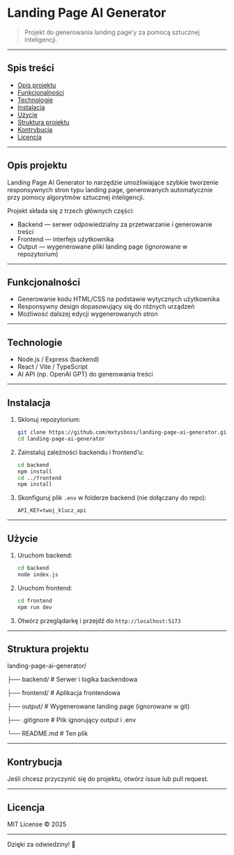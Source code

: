 # Landing Page AI Generator

> Projekt do generowania landing page'y za pomocą sztucznej inteligencji.

---

## Spis treści

- [Opis projektu](#opis-projektu)
- [Funkcjonalności](#funkcjonalności)
- [Technologie](#technologie)
- [Instalacja](#instalacja)
- [Użycie](#użycie)
- [Struktura projektu](#struktura-projektu)
- [Kontrybucja](#kontrybucja)
- [Licencja](#licencja)

---

## Opis projektu

Landing Page AI Generator to narzędzie umożliwiające szybkie tworzenie responsywnych stron typu landing page, generowanych automatycznie przy pomocy algorytmów sztucznej inteligencji.

Projekt składa się z trzech głównych części:

- Backend — serwer odpowiedzialny za przetwarzanie i generowanie treści
- Frontend — interfejs użytkownika
- Output — wygenerowane pliki landing page (ignorowane w repozytorium)

---

## Funkcjonalności

- Generowanie kodu HTML/CSS na podstawie wytycznych użytkownika
- Responsywny design dopasowujący się do różnych urządzeń
- Możliwość dalszej edycji wygenerowanych stron

---

## Technologie

- Node.js / Express (backend)
- React / Vite / TypeScript
- AI API (np. OpenAI GPT) do generowania treści

---

## Instalacja

1. Sklonuj repozytorium:

    ```bash
    git clone https://github.com/mxtysboss/landing-page-ai-generator.git
    cd landing-page-ai-generator
    ```

2. Zainstaluj zależności backendu i frontend’u:

    ```bash
    cd backend
    npm install
    cd ../frontend
    npm install
    ```

3. Skonfiguruj plik `.env` w folderze backend (nie dołączany do repo):

    ```env
    API_KEY=twoj_klucz_api
    ```

---

## Użycie

1. Uruchom backend:

    ```bash
    cd backend
    node index.js
    ```

2. Uruchom frontend:

    ```bash
    cd frontend
    npm run dev
    ```

3. Otwórz przeglądarkę i przejdź do `http://localhost:5173`

---

## Struktura projektu

landing-page-ai-generator/

├── backend/ # Serwer i logika backendowa

├── frontend/ # Aplikacja frontendowa

├── output/ # Wygenerowane landing page (ignorowane w git)

├── .gitignore # Plik ignorujący output i .env

└── README.md # Ten plik


---

## Kontrybucja

Jeśli chcesz przyczynić się do projektu, otwórz issue lub pull request.

---

## Licencja

MIT License © 2025

---

Dzięki za odwiedziny! 🚀
